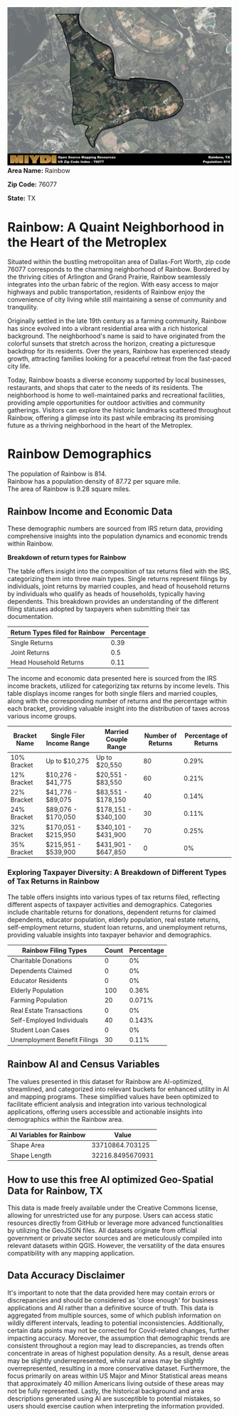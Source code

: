 ![Image Alt Text](../_images/76077.png)
**Area Name:** Rainbow

**Zip Code:** 76077

**State:** TX


# Rainbow: A Quaint Neighborhood in the Heart of the Metroplex

Situated within the bustling metropolitan area of Dallas-Fort Worth, zip code 76077 corresponds to the charming neighborhood of Rainbow. Bordered by the thriving cities of Arlington and Grand Prairie, Rainbow seamlessly integrates into the urban fabric of the region. With easy access to major highways and public transportation, residents of Rainbow enjoy the convenience of city living while still maintaining a sense of community and tranquility.

Originally settled in the late 19th century as a farming community, Rainbow has since evolved into a vibrant residential area with a rich historical background. The neighborhood's name is said to have originated from the colorful sunsets that stretch across the horizon, creating a picturesque backdrop for its residents. Over the years, Rainbow has experienced steady growth, attracting families looking for a peaceful retreat from the fast-paced city life.

Today, Rainbow boasts a diverse economy supported by local businesses, restaurants, and shops that cater to the needs of its residents. The neighborhood is home to well-maintained parks and recreational facilities, providing ample opportunities for outdoor activities and community gatherings. Visitors can explore the historic landmarks scattered throughout Rainbow, offering a glimpse into its past while embracing its promising future as a thriving neighborhood in the heart of the Metroplex.

# Rainbow Demographics

The population of Rainbow is 814.  
Rainbow has a population density of 87.72 per square mile.  
The area of Rainbow is 9.28 square miles.  

## Rainbow Income and Economic Data

These demographic numbers are sourced from IRS return data, providing comprehensive insights into the population dynamics and economic trends within Rainbow.

**Breakdown of return types for Rainbow**

The table offers insight into the composition of tax returns filed with the IRS, categorizing them into three main types. Single returns represent filings by individuals, joint returns by married couples, and head of household returns by individuals who qualify as heads of households, typically having dependents. This breakdown provides an understanding of the different filing statuses adopted by taxpayers when submitting their tax documentation.

| Return Types filed for Rainbow                              | Percentage          |
|----------------------------------------------------------|---------------------|
| Single Returns                                            | 0.39 |
| Joint Returns                                             | 0.5 |
| Head Household Returns                                    | 0.11 |

The income and economic data presented here is sourced from the IRS income brackets, utilized for categorizing tax returns by income levels. This table displays income ranges for both single filers and married couples, along with the corresponding number of returns and the percentage within each bracket, providing valuable insight into the distribution of taxes across various income groups.

| Bracket Name       | Single Filer Income Range | Married Couple Range | Number of Returns | Percentage of Returns |
|--------------------|----------------------------|----------------------|-------------------|-----------------------|
| 10% Bracket        | Up to $10,275              | Up to $20,550        | 80 | 0.29% |
| 12% Bracket        | $10,276 - $41,775          | $20,551 - $83,550    | 60 | 0.21% |
| 22% Bracket        | $41,776 - $89,075          | $83,551 - $178,150   | 40 | 0.14% |
| 24% Bracket        | $89,076 - $170,050         | $178,151 - $340,100  | 30 | 0.11% |
| 32% Bracket        | $170,051 - $215,950        | $340,101 - $431,900  | 70 | 0.25% |
| 35% Bracket        | $215,951 - $539,900        | $431,901 - $647,850  | 0 | 0% |

### Exploring Taxpayer Diversity: A Breakdown of Different Types of Tax Returns in Rainbow

The table offers insights into various types of tax returns filed, reflecting different aspects of taxpayer activities and demographics. Categories include charitable returns for donations, dependent returns for claimed dependents, educator population, elderly population, real estate returns, self-employment returns, student loan returns, and unemployment returns, providing valuable insights into taxpayer behavior and demographics.

| Rainbow Filing Types                    | Count | Percentage |
|--------------------------------------|-------|------------|
| Charitable Donations                 | 0 | 0% |
| Dependents Claimed                   | 0 | 0% |
| Educator Residents                   | 0 | 0% |
| Elderly Population                   | 100 | 0.36% |
| Farming Population                   | 20 | 0.071% |
| Real Estate Transactions             | 0 | 0% |
| Self-Employed Individuals            | 40 | 0.143% |
| Student Loan Cases                   | 0 | 0% |
| Unemployment Benefit Filings         | 30 | 0.11% |

## Rainbow AI and Census Variables

The values presented in this dataset for Rainbow are AI-optimized, streamlined, and categorized into relevant buckets for enhanced utility in AI and mapping programs. These simplified values have been optimized to facilitate efficient analysis and integration into various technological applications, offering users accessible and actionable insights into demographics within the Rainbow area.

| AI Variables for Rainbow | Value |
|-------------|-------|
| Shape Area | 33710864.703125 |
| Shape Length | 32216.8495670931 |

## How to use this free AI optimized Geo-Spatial Data for Rainbow, TX

This data is made freely available under the Creative Commons license, allowing for unrestricted use for any purpose. Users can access static resources directly from GitHub or leverage more advanced functionalities by utilizing the GeoJSON files. All datasets originate from official government or private sector sources and are meticulously compiled into relevant datasets within QGIS. However, the versatility of the data ensures compatibility with any mapping application.

## Data Accuracy Disclaimer
It's important to note that the data provided here may contain errors or discrepancies and should be considered as 'close enough' for business applications and AI rather than a definitive source of truth. This data is aggregated from multiple sources, some of which publish information on wildly different intervals, leading to potential inconsistencies. Additionally, certain data points may not be corrected for Covid-related changes, further impacting accuracy. Moreover, the assumption that demographic trends are consistent throughout a region may lead to discrepancies, as trends often concentrate in areas of highest population density. As a result, dense areas may be slightly underrepresented, while rural areas may be slightly overrepresented, resulting in a more conservative dataset. Furthermore, the focus primarily on areas within US Major and Minor Statistical areas means that approximately 40 million Americans living outside of these areas may not be fully represented. Lastly, the historical background and area descriptions generated using AI are susceptible to potential mistakes, so users should exercise caution when interpreting the information provided.
